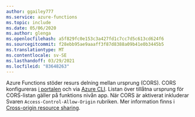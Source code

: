 ```yaml
---
author: ggailey777
ms.service: azure-functions
ms.topic: include
ms.date: 05/06/2020
ms.author: glenga
ms.openlocfilehash: a5f829fc0e153c3a427fd1c7cc7d5c613cd624f6
ms.sourcegitcommit: f28ebb95ae9aaaff3f87d8388a09b41e0b3445b5
ms.translationtype: MT
ms.contentlocale: sv-SE
ms.lasthandoff: 03/29/2021
ms.locfileid: "83648263"
---
```

Azure Functions stöder resurs delning mellan ursprung (CORS). CORS konfigureras [i portalen](../articles/azure-functions/functions-how-to-use-azure-function-app-settings.md#cors) och via [Azure CLI](/cli/azure/functionapp/cors). Listan över tillåtna ursprung för CORS-listan gäller på funktions nivån app. När CORS är aktiverat inkluderar Svaren `Access-Control-Allow-Origin` rubriken. Mer information finns i [Cross-origin resource sharing](../articles/azure-functions/functions-how-to-use-azure-function-app-settings.md#cors). 